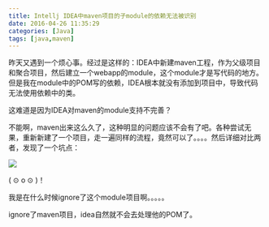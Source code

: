 ```yaml
---
title: Intellj IDEA中maven项目的子module的依赖无法被识别
date: 2016-04-26 11:35:29
categories: [Java]
tags: [java,maven]
---
```


昨天又遇到一个烦心事。经过是这样的：IDEA中新建maven工程，作为父级项目和聚合项目，然后建立一个webapp的module，这个module才是写代码的地方。但是我在module中的POM写的依赖，IDEA根本就没有添加到项目中，导致代码无法使用依赖中的类。

这难道是因为IDEA对maven的module支持不完善？

<!-- more -->

不能啊，maven出来这么久了，这种明显的问题应该不会有了吧。各种尝试无果，重新新建了一个项目，走一遍同样的流程，竟然可以了。。。。然后详细对比两者，发现了一个坑点：

![](/img/java/idea-ignore-maven-module.png)

( ⊙ o ⊙ )！

我是在什么时候ignore了这个module项目啊。。。。。

ignore了maven项目，idea自然就不会去处理他的POM了。
